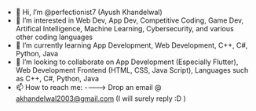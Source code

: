 - 👋 Hi, I’m @perfectionist7 (Ayush Khandelwal)
- 👀 I’m interested in Web Dev, App Dev, Competitive Coding, Game Dev, Artifical Intelligence, Machine Learning, Cybersecurity, and various other coding languages
- 🌱 I’m currently learning App Development, Web Development, C++, C#, Python, Java
- 💞️ I’m looking to collaborate on App Development (Especially Flutter), Web Development Frontend (HTML, CSS, Java Script), Languages such as C++, C#, Python, Java
- 📫 How to reach me: ----> Drop an email @ akhandelwal2003@gmail.com (I will surely reply :D )

<!---
perfectionist7/perfectionist7 is a ✨ special ✨ repository because its `README.md` (this file) appears on your GitHub profile.
You can click the Preview link to take a look at your changes.
--->
